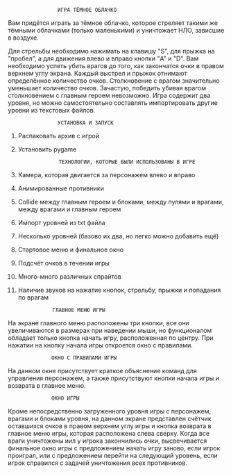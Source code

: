                     ИГРА ТЁМНОЕ ОБЛАЧКО

Вам придётся играть за тёмное облачко, которое стреляет такими же тёмными облачками (только маленькими) и уничтожает
НЛО, зависшие в воздухе. 

Для стрельбы необходимо нажимать на клавишу "S", для прыжка на "пробел", а для движения влево и вправо кнопки "A" и "D".
Вам необходимо успеть убить врагов до того, как закончатся очки в правом верхнем углу экрана. Каждый выстрел и прыжок 
отнимают определённое количество очков. Столкновение с врагом значительно уменьшает количество очков. Зачастую, победить
убивая врагом столкновением с главным героем невозможно.
Игра содержит два уровня, но можно самостоятельно составлять импортировать другие уровни из текстовых файлов.


                    УСТАНОВКА И ЗАПУСК
1. Распаковать архив с игрой
2. Установить pygame

                    ТЕХНОЛОГИИ, КОТОРЫЕ БЫЛИ ИСПОЛЬЗОВАНЫ В ИГРЕ
1. Камера, которая двигается за персонажем влево и вправо
2. Анимированные противники
3. Collide между главным героем и блоками, между пулями и врагами, между врагами и главным героем
4. Импорт уровней из txt файла
5. Несколько уровней (базово их два, но легко можно добавить ещё)
6. Стартовое меню и финальное окно
7. Подсчёт очков в течении игры
8. Много-много различных спрайтов
9. Наличие звуков на нажатие кнопок, стрельбу, прыжки и попадания по врагам


                  ГЛАВНОЕ МЕНЮ ИГРЫ
На экране главного меню расположены три кнопки, все они увеличиваются в размерах при наведении мыши, но функционалом
обладает только кнопка начать игру, расположенная по центру. При нажатии на кнопку начала игры откроется окно с 
правилами.

                  ОКНО С ПРАВИЛАМИ ИГРЫ
На данном окне присутствует краткое объяснение команд для управления персонажем, а также присутствуют кнопки начала
игры и возврата в главное меню.


                  ОКНО ИГРЫ
Кроме непосредственно загруженного уровня игры с персонажем, врагами и блоками уровня, на данном экране представлен
счётчик оставшихся очков в правом верхнем углу игры и кнопка возврата в главное меню игры, которая расположена 
слева сверху. Когда все враги уничтожены иил у игрока закончились очки, высвечивается финальное окно игры с 
предложением начать игру заново, если игрок проиграл, или с предложением перейти на следующий уровень, если игрок
справился с задачей уничтожения всех противников.
